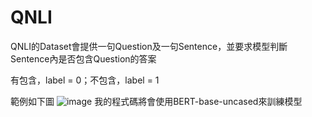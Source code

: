 # QNLI

QNLI的Dataset會提供一句Question及一句Sentence，並要求模型判斷Sentence內是否包含Question的答案

有包含，label = 0；不包含，label = 1

範例如下圖
![image](https://user-images.githubusercontent.com/88367016/151115003-7e46cdea-fc1d-4c12-bc1e-283131d2a07d.png)
我的程式碼將會使用BERT-base-uncased來訓練模型
